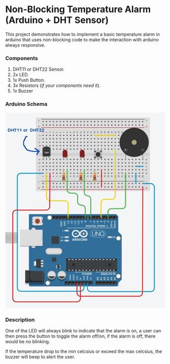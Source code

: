 # Non-Blocking Temperature Alarm (Arduino + DHT Sensor)

This project demonstrates how to implement a basic temperature alarm
in arduino that uses non-blocking code to make the interaction with
arduino always responsive.

### Components

1. DHT11 or DHT22 Sensor.
2. 2x LED.
3. 1x Push Button.
4. 3x Resistors (_if your components need it_).
5. 1x Buzzer

### Arduino Schema

![temperature-alarm.jpg](temperature-alarm.jpg)

### Description

One of the LED will always blink to indicate that the alarm is on,
a user can then press the button to toggle the alarm off/on, if the
alarm is off, there would be no blinking.

If the temperature drop to the min celcsius or exceed the max celcsius,
the buzzer will beep to alert the user.
